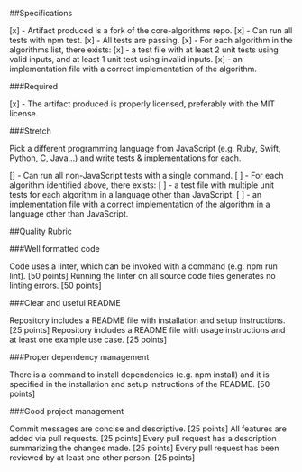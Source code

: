 ##Specifications

 [x] - Artifact produced is a fork of the core-algorithms repo.
 [x] - Can run all tests with npm test.
 [x] - All tests are passing.
 [x] - For each algorithm in the algorithms list, there exists:
   [x] - a test file with at least 2 unit tests using valid inputs, and at least 1 unit test using invalid inputs.
   [x] - an implementation file with a correct implementation of the algorithm.

###Required

 [x] - The artifact produced is properly licensed, preferably with the MIT license.

###Stretch

Pick a different programming language from JavaScript (e.g. Ruby, Swift, Python, C, Java…) and write tests & implementations for each.

 [] - Can run all non-JavaScript tests with a single command.
 [ ] - For each algorithm identified above, there exists:
   [ ] - a test file with multiple unit tests for each algorithm in a language other than JavaScript.
   [ ] - an implementation file with a correct implementation of the algorithm in a language other than JavaScript.

##Quality Rubric

###Well formatted code

Code uses a linter, which can be invoked with a command (e.g. npm run lint). [50 points]
Running the linter on all source code files generates no linting errors. [50 points]

###Clear and useful README

Repository includes a README file with installation and setup instructions. [25 points]
Repository includes a README file with usage instructions and at least one example use case. [25 points]

###Proper dependency management

There is a command to install dependencies (e.g. npm install) and it is specified in the installation and setup instructions of the README. [50 points]

###Good project management

Commit messages are concise and descriptive. [25 points]
All features are added via pull requests. [25 points]
Every pull request has a description summarizing the changes made. [25 points]
Every pull request has been reviewed by at least one other person. [25 points]